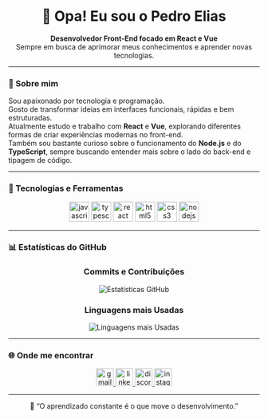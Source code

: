 <h1 align="center">👋 Opa! Eu sou o Pedro Elias</h1>

<p align="center">
  <b>Desenvolvedor Front-End focado em React e Vue</b><br/>
  Sempre em busca de aprimorar meus conhecimentos e aprender novas tecnologias.
</p>

---

### 🧠 Sobre mim
Sou apaixonado por tecnologia e programação.  
Gosto de transformar ideias em interfaces funcionais, rápidas e bem estruturadas.  
Atualmente estudo e trabalho com **React** e **Vue**, explorando diferentes formas de criar experiências modernas no front-end.  
Também sou bastante curioso sobre o funcionamento do **Node.js** e do **TypeScript**, sempre buscando entender mais sobre o lado do back-end e tipagem de código.


---

### 🚀 Tecnologias e Ferramentas
<div align="center">
  <img src="https://cdn.jsdelivr.net/gh/devicons/devicon/icons/javascript/javascript-original.svg" height="40" alt="javascript logo"/>
  <img src="https://cdn.jsdelivr.net/gh/devicons/devicon/icons/typescript/typescript-original.svg" height="40" alt="typescript logo"/>
  <img src="https://cdn.jsdelivr.net/gh/devicons/devicon/icons/react/react-original.svg" height="40" alt="react logo"/>
  <img src="https://cdn.jsdelivr.net/gh/devicons/devicon/icons/html5/html5-original.svg" height="40" alt="html5 logo"/>
  <img src="https://cdn.jsdelivr.net/gh/devicons/devicon/icons/css3/css3-original.svg" height="40" alt="css3 logo"/>
  <img src="https://cdn.jsdelivr.net/gh/devicons/devicon/icons/nodejs/nodejs-original.svg" height="40" alt="nodejs logo"/>
</div>

---

### 📊 Estatísticas do GitHub
<div align="center">

### Commits e Contribuições
![Estatísticas GitHub](https://github-readme-stats.vercel.app/api?username=seu-usuario&show_icons=true&theme=radical&count_private=true)

### Linguagens mais Usadas
![Linguagens mais Usadas](https://github-readme-stats.vercel.app/api/top-langs/?username=seu-usuario&layout=compact&theme=radical)

</div>


>



---

### 🌐 Onde me encontrar
<div align="center">
  <a href="mailto:pedroelias2713@gmail.com" target="_blank">
    <img src="https://img.shields.io/static/v1?message=Gmail&logo=gmail&label=&color=D14836&logoColor=white&style=for-the-badge" height="35" alt="gmail logo"/>
  </a>
  <a href="https://www.linkedin.com/in/pedroelias007/" target="_blank">
    <img src="https://img.shields.io/static/v1?message=LinkedIn&logo=linkedin&label=&color=0077B5&logoColor=white&style=for-the-badge" height="35" alt="linkedin logo"/>
  </a>
  <a href="https://discord.com/users/pedroelias0069" target="_blank">
    <img src="https://img.shields.io/static/v1?message=Discord&logo=discord&label=&color=5865F2&logoColor=white&style=for-the-badge" height="35" alt="discord logo"/>
  </a>
  <a href="https://www.instagram.com/pedrochagas__/" target="_blank">
    <img src="https://img.shields.io/static/v1?message=Instagram&logo=instagram&label=&color=E4405F&logoColor=white&style=for-the-badge" height="35" alt="instagram logo"/>
  </a>
</div>

---

<p align="center">💬 “O aprendizado constante é o que move o desenvolvimento.”</p>
